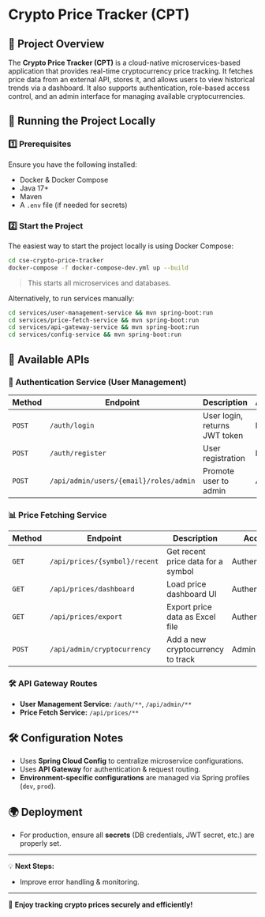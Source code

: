# Crypto Price Tracker (CPT)

## 📌 Project Overview

The **Crypto Price Tracker (CPT)** is a cloud-native microservices-based application that provides real-time cryptocurrency price tracking. It fetches price data from an external API, stores it, and allows users to view historical trends via a dashboard. It also supports authentication, role-based access control, and an admin interface for managing available cryptocurrencies.

## 🚀 Running the Project Locally

### **1️⃣ Prerequisites**

Ensure you have the following installed:

- Docker & Docker Compose
- Java 17+
- Maven
- A `.env` file (if needed for secrets)

### **2️⃣ Start the Project**

The easiest way to start the project locally is using Docker Compose:

```sh
cd cse-crypto-price-tracker
docker-compose -f docker-compose-dev.yml up --build
```

> This starts all microservices and databases.

Alternatively, to run services manually:

```sh
cd services/user-management-service && mvn spring-boot:run
cd services/price-fetch-service && mvn spring-boot:run
cd services/api-gateway-service && mvn spring-boot:run
cd services/config-service && mvn spring-boot:run
```

## 🔌 Available APIs

### **🔐 Authentication Service (User Management)**

| Method | Endpoint                               | Description                   | Access |
| ------ | -------------------------------------- | ----------------------------- | ------ |
| `POST` | `/auth/login`                          | User login, returns JWT token | Public |
| `POST` | `/auth/register`                       | User registration             | Public |
| `POST` | `/api/admin/users/{email}/roles/admin` | Promote user to admin         | Admin  |

### **📊 Price Fetching Service**

| Method | Endpoint                      | Description                        | Access        |
| ------ | ----------------------------- | ---------------------------------- | ------------- |
| `GET`  | `/api/prices/{symbol}/recent` | Get recent price data for a symbol | Authenticated |
| `GET`  | `/api/prices/dashboard`       | Load price dashboard UI            | Authenticated |
| `GET`  | `/api/prices/export`          | Export price data as Excel file    | Authenticated |
| `POST` | `/api/admin/cryptocurrency`   | Add a new cryptocurrency to track  | Admin         |

### **🛠 API Gateway Routes**

- **User Management Service:** `/auth/**`, `/api/admin/**`
- **Price Fetch Service:** `/api/prices/**`

## 🛠 Configuration Notes

- Uses **Spring Cloud Config** to centralize microservice configurations.
- Uses **API Gateway** for authentication & request routing.
- **Environment-specific configurations** are managed via Spring profiles (`dev`, `prod`).

## 🌍 Deployment

- For production, ensure all **secrets** (DB credentials, JWT secret, etc.) are properly set.

---

💡 **Next Steps:**

- Improve error handling & monitoring.


---

🚀 **Enjoy tracking crypto prices securely and efficiently!**

